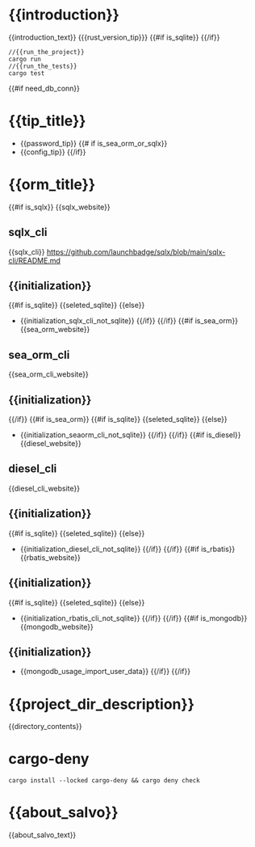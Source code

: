 # {{introduction}}
{{introduction_text}}
{{{rust_version_tip}}}
{{#if is_sqlite}}
{{/if}}
``` shell
//{{run_the_project}}
cargo run 
//{{run_the_tests}}
cargo test
```
{{#if need_db_conn}}
# {{tip_title}}
- {{password_tip}}
{{# if is_sea_orm_or_sqlx}}
- {{config_tip}}
{{/if}}
# {{orm_title}}
{{#if is_sqlx}}
{{sqlx_website}}
## sqlx_cli
{{sqlx_cli}} https://github.com/launchbadge/sqlx/blob/main/sqlx-cli/README.md
## {{initialization}}
{{#if is_sqlite}}
{{seleted_sqlite}}
{{else}}
- {{initialization_sqlx_cli_not_sqlite}}
{{/if}}
{{/if}}
{{#if is_sea_orm}}
{{sea_orm_website}}
## sea_orm_cli
{{sea_orm_cli_website}}
## {{initialization}}
{{/if}}
{{#if is_sea_orm}}
{{#if is_sqlite}}
{{seleted_sqlite}}
{{else}}
- {{initialization_seaorm_cli_not_sqlite}}
{{/if}}
{{/if}}
{{#if is_diesel}}
{{diesel_website}}
## diesel_cli
{{diesel_cli_website}}
## {{initialization}}
{{#if is_sqlite}}
{{seleted_sqlite}}
{{else}}
- {{initialization_diesel_cli_not_sqlite}}
{{/if}}
{{/if}}
{{#if is_rbatis}}
{{rbatis_website}}
## {{initialization}}
{{#if is_sqlite}}
{{seleted_sqlite}}
{{else}}
- {{initialization_rbatis_cli_not_sqlite}}
{{/if}}
{{/if}}
{{#if is_mongodb}}
{{mongodb_website}}
## {{initialization}}
- {{mongodb_usage_import_user_data}}
{{/if}}
{{/if}}
# {{project_dir_description}}
{{directory_contents}}
# cargo-deny
``` shell
cargo install --locked cargo-deny && cargo deny check
```
# {{about_salvo}}
{{about_salvo_text}}